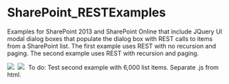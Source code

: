 # SharePoint_RESTExamples
Examples for SharePoint 2013 and SharePoint Online that include JQuery UI modal dialog boxes that populate the dialog box with REST calls to items from a SharePoint list. The first example uses REST with no recursion and paging. The second example uses REST with recursion and paging.

<kbd>
 <img src="https://github.com/BeckyLash/SharePoint_RESTExamples/blob/master/jqueryModalwithREST.PNG">
</kbd>
<kbd>
 <img src="https://github.com/BeckyLash/SharePoint_RESTExamples/blob/master/RESTwithRecursion.PNG">
</kbd>
To do: Test second example with 6,000 list items. Separate .js from html.
